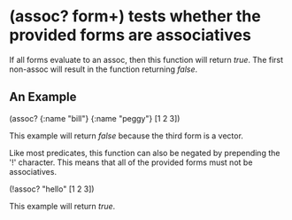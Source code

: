 # (assoc? form+) tests whether the provided forms are associatives
If all forms evaluate to an assoc, then this function will return *true*. The first non-assoc will result in the function returning *false*.

## An Example

  (assoc? {:name "bill"} {:name "peggy"} [1 2 3])

This example will return *false* because the third form is a vector.

Like most predicates, this function can also be negated by prepending the '!' character. This means that all of the provided forms must not be associatives.

  (!assoc? "hello" [1 2 3])

This example will return *true*.
